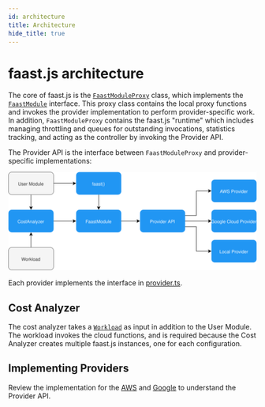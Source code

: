 ```yaml
---
id: architecture
title: Architecture
hide_title: true
---
```


# faast.js architecture

The core of faast.js is the [`FaastModuleProxy`](./api/faastjs.faastmoduleproxy.md) class, which implements the [`FaastModule`](./api/faastjs.faastmodule.md) interface. This proxy class contains the local proxy functions and invokes the provider implementation to perform provider-specific work. In addition, `FaastModuleProxy` contains the faast.js "runtime" which includes managing throttling and queues for outstanding invocations, statistics tracking, and acting as the controller by invoking the Provider API.

The Provider API is the interface between `FaastModuleProxy` and provider-specific implementations:

![faastjs-architecture](./assets/faastjs-architecture.svg "faast.js architecture")

Each provider implements the interface in [provider.ts](../src/provider.ts).

## Cost Analyzer

The cost analyzer takes a [`Workload`](./api/faastjs.costanalyzer.workload.md) as input in addition to the User Module. The workload invokes the cloud functions, and is required because the Cost Analyzer creates multiple faast.js instances, one for each configuration.

## Implementing Providers

Review the implementation for the [AWS](../src/aws/aws-faast.ts) and [Google](../src/google/google-faast.ts) to understand the Provider API.
